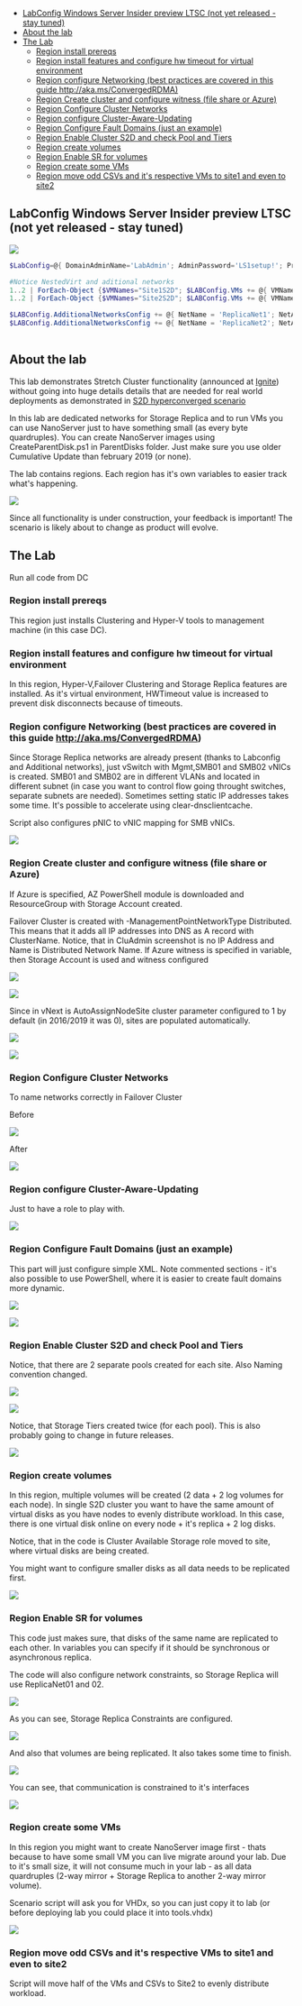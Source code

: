 <!-- TOC -->

- [LabConfig Windows Server Insider preview LTSC (not yet released - stay tuned)](#labconfig-windows-server-insider-preview-ltsc-not-yet-released---stay-tuned)
- [About the lab](#about-the-lab)
- [The Lab](#the-lab)
    - [Region install prereqs](#region-install-prereqs)
    - [Region install features and configure hw timeout for virtual environment](#region-install-features-and-configure-hw-timeout-for-virtual-environment)
    - [Region configure Networking (best practices are covered in this guide http://aka.ms/ConvergedRDMA)](#region-configure-networking-best-practices-are-covered-in-this-guide-httpakamsconvergedrdma)
    - [Region Create cluster and configure witness (file share or Azure)](#region-create-cluster-and-configure-witness-file-share-or-azure)
    - [Region Configure Cluster Networks](#region-configure-cluster-networks)
    - [Region configure Cluster-Aware-Updating](#region-configure-cluster-aware-updating)
    - [Region Configure Fault Domains (just an example)](#region-configure-fault-domains-just-an-example)
    - [Region Enable Cluster S2D and check Pool and Tiers](#region-enable-cluster-s2d-and-check-pool-and-tiers)
    - [Region create volumes](#region-create-volumes)
    - [Region Enable SR for volumes](#region-enable-sr-for-volumes)
    - [Region create some VMs](#region-create-some-vms)
    - [Region move odd CSVs and it's respective VMs to site1 and even to site2](#region-move-odd-csvs-and-its-respective-vms-to-site1-and-even-to-site2)

<!-- /TOC -->

## LabConfig Windows Server Insider preview LTSC (not yet released - stay tuned)

![](/Scenarios/S2D%20and%20Stretch%20Cluster/Screenshots/VMs.png)

```PowerShell
$LabConfig=@{ DomainAdminName='LabAdmin'; AdminPassword='LS1setup!'; Prefix = 'WSLab19522.1000-'; SwitchName = 'LabSwitch'; DCEdition='4'; Internet=$true ; AdditionalNetworksConfig=@(); VMs=@()}

#Notice NestedVirt and aditional networks
1..2 | ForEach-Object {$VMNames="Site1S2D"; $LABConfig.VMs += @{ VMName = "$VMNames$_" ; Configuration = 'S2D' ; ParentVHD = 'WinSrvInsiderCore_19522.vhdx'; SSDNumber = 0; SSDSize=800GB ; HDDNumber = 4; HDDSize= 8TB ; MemoryStartupBytes= 4GB ; NestedVirt=$true ; AdditionalNetworks=$True}} 
1..2 | ForEach-Object {$VMNames="Site2S2D"; $LABConfig.VMs += @{ VMName = "$VMNames$_" ; Configuration = 'S2D' ; ParentVHD = 'WinSrvInsiderCore_19522.vhdx'; SSDNumber = 0; SSDSize=800GB ; HDDNumber = 4; HDDSize= 8TB ; MemoryStartupBytes= 4GB ; NestedVirt=$true ; AdditionalNetworks=$True}} 

$LABConfig.AdditionalNetworksConfig += @{ NetName = 'ReplicaNet1'; NetAddress='172.16.11.'; NetVLAN='0'; Subnet='255.255.255.0'}
$LABConfig.AdditionalNetworksConfig += @{ NetName = 'ReplicaNet2'; NetAddress='172.16.12.'; NetVLAN='0'; Subnet='255.255.255.0'}
 
```

## About the lab

This lab demonstrates Stretch Cluster functionality (announced at [Ignite](https://myignite.techcommunity.microsoft.com/sessions/83962)) without going into huge details details that are needed for real world deployments as demonstrated in [S2D hyperconverged scenario](/Scenarios/S2D%20Hyperconverged)

In this lab are dedicated networks for Storage Replica and to run VMs you can use NanoServer just to have something small (as every byte quardruples). You can create NanoServer images using CreateParentDisk.ps1 in ParentDisks folder. Just make sure you use older Cumulative Update than february 2019 (or none).

The lab contains regions. Each region has it's own variables to easier track what's happening.

![](/Scenarios/S2D%20and%20Stretch%20Cluster/Screenshots/Regions01.png)

Since all functionality is under construction, your feedback is important! The scenario is likely about to change as product will evolve.

## The Lab

Run all code from DC

### Region install prereqs

This region just installs Clustering and Hyper-V tools to management machine (in this case DC). 

### Region install features and configure hw timeout for virtual environment

In this region, Hyper-V,Failover Clustering and Storage Replica features are installed. As it's virtual environment, HWTimeout value is increased to prevent disk disconnects because of timeouts.

### Region configure Networking (best practices are covered in this guide http://aka.ms/ConvergedRDMA)

Since Storage Replica networks are already present (thanks to Labconfig and Additional networks), just vSwitch with Mgmt,SMB01 and SMB02 vNICs is created. SMB01 and SMB02 are in different VLANs and located in different subnet (in case you want to control flow going throught switches, separate subnets are needed). Sometimes setting static IP addresses takes some time. It's possible to accelerate using clear-dnsclientcache.

Script also configures pNIC to vNIC mapping for SMB vNICs.

![](/Scenarios/S2D%20and%20Stretch%20Cluster/Screenshots/ServerManager01.png)

### Region Create cluster and configure witness (file share or Azure)

If Azure is specified, AZ PowerShell module is downloaded and ResourceGroup with Storage Account created.

Failover Cluster is created with -ManagementPointNetworkType Distributed. This means that it adds all IP addresses into DNS as A record with ClusterName. Notice, that in CluAdmin screenshot is no IP Address and Name is Distributed Network Name. If Azure witness is specified in variable, then Storage Account is used and witness configured

![](/Scenarios/S2D%20and%20Stretch%20Cluster/Screenshots/DNS01.png)

![](/Scenarios/S2D%20and%20Stretch%20Cluster/Screenshots/Cluadmin01.png)

Since in vNext is AutoAssignNodeSite cluster parameter configured to 1 by default (in 2016/2019 it was 0), sites are populated automatically.

![](/Scenarios/S2D%20and%20Stretch%20Cluster/Screenshots/PowerShell01.png)

![](/Scenarios/S2D%20and%20Stretch%20Cluster/Screenshots/Cluadmin02.png)

### Region Configure Cluster Networks

To name networks correctly in Failover Cluster

Before

![](/Scenarios/S2D%20and%20Stretch%20Cluster/Screenshots/Cluadmin03.png)

After

![](/Scenarios/S2D%20and%20Stretch%20Cluster/Screenshots/Cluadmin04.png)

### Region configure Cluster-Aware-Updating

Just to have a role to play with.

![](/Scenarios/S2D%20and%20Stretch%20Cluster/Screenshots/PowerShell02.png)

### Region Configure Fault Domains (just an example)

This part will just configure simple XML. Note commented sections - it's also possible to use PowerShell, where it is easier to create fault domains more dynamic.

![](/Scenarios/S2D%20and%20Stretch%20Cluster/Screenshots/PowerShell03.png)

![](/Scenarios/S2D%20and%20Stretch%20Cluster/Screenshots/Cluadmin05.png)

### Region Enable Cluster S2D and check Pool and Tiers

Notice, that there are 2 separate pools created for each site. Also Naming convention changed.

![](/Scenarios/S2D%20and%20Stretch%20Cluster/Screenshots/PowerShell04.png)

![](/Scenarios/S2D%20and%20Stretch%20Cluster/Screenshots/PowerShell05.png)

Notice, that Storage Tiers created twice (for each pool). This is also probably going to change in future releases.

![](/Scenarios/S2D%20and%20Stretch%20Cluster/Screenshots/PowerShell06.png)

### Region create volumes

In this region, multiple volumes will be created (2 data + 2 log volumes for each node). In single S2D cluster you want to have the same amount of virtual disks as you have nodes to evenly distribute workload. In this case, there is one virtual disk online on every node + it's replica + 2 log disks.

Notice, that in the code is Cluster Available Storage role moved to site, where virtual disks are being created.

You might want to configure smaller disks as all data needs to be replicated first.

![](/Scenarios/S2D%20and%20Stretch%20Cluster/Screenshots/Cluadmin06.png)

### Region Enable SR for volumes

This code just makes sure, that disks of the same name are replicated to each other. In variables you can specify if it should be synchronous or asynchronous replica.

The code will also configure network constraints, so Storage Replica will use ReplicaNet01 and 02.

![](/Scenarios/S2D%20and%20Stretch%20Cluster/Screenshots/Cluadmin07.png)

As you can see, Storage Replica Constraints are configured.

![](/Scenarios/S2D%20and%20Stretch%20Cluster/Screenshots/PowerShell07.png)

And also that volumes are being replicated. It also takes some time to finish.

![](/Scenarios/S2D%20and%20Stretch%20Cluster/Screenshots/PowerShell08.png)

You can see, that communication is constrained to it's interfaces

![](/Scenarios/S2D%20and%20Stretch%20Cluster/Screenshots/PowerShell09.png)


### Region create some VMs

In this region you might want to create NanoServer image first - thats because to have some small VM you can live migrate around your lab. Due to it's small size, it will not consume much in your lab - as all data quardruples (2-way mirror + Storage Replica to another 2-way mirror volume).

Scenario script will ask you for VHDx, so you can just copy it to lab (or before deploying lab you could place it into tools.vhdx)

![](/Scenarios/S2D%20and%20Stretch%20Cluster/Screenshots/NanoServerCreation.gif)

### Region move odd CSVs and it's respective VMs to site1 and even to site2

Script will move half of the VMs and CSVs to Site2 to evenly distribute workload.